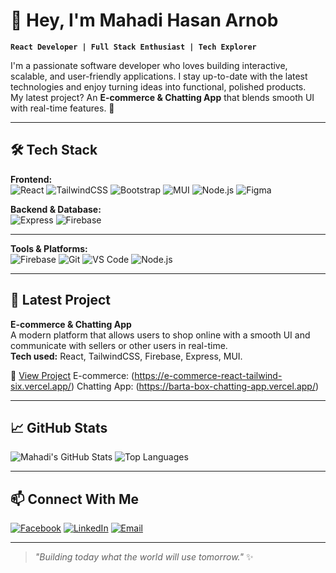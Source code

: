 # 👋 Hey, I'm Mahadi Hasan Arnob

**`React Developer | Full Stack Enthusiast | Tech Explorer`**

I'm a passionate software developer who loves building interactive, scalable, and user-friendly applications. I stay up-to-date with the latest technologies and enjoy turning ideas into functional, polished products.  
My latest project? An **E-commerce & Chatting App** that blends smooth UI with real-time features. 🚀  

---

## 🛠 Tech Stack

**Frontend:**  
![React](https://img.shields.io/badge/React-20232A?logo=react&logoColor=61DAFB) ![TailwindCSS](https://img.shields.io/badge/Tailwind_CSS-06B6D4?logo=tailwind-css&logoColor=white) ![Bootstrap](https://img.shields.io/badge/Bootstrap-563D7C?logo=bootstrap&logoColor=white)  ![MUI](https://img.shields.io/badge/MUI-007FFF?logo=mui&logoColor=white) ![Node.js](https://img.shields.io/badge/Node.js-339933?logo=node.js&logoColor=white) ![Figma](https://img.shields.io/badge/Figma-FFCA28?logo=figma&logoColor=black)

**Backend & Database:**  
![Express](https://img.shields.io/badge/Express.js-000?logo=express&logoColor=white) ![Firebase](https://img.shields.io/badge/Firebase-FFCA28?logo=firebase&logoColor=black)  

---

**Tools & Platforms:**  
![Firebase](https://img.shields.io/badge/Firebase-333?logo=firebase&logoColor=FFCA28) ![Git](https://img.shields.io/badge/Git-333?logo=git&logoColor=F05032) ![VS Code](https://img.shields.io/badge/VS%20Code-333?logo=visual-studio-code&logoColor=0078d7) ![Node.js](https://img.shields.io/badge/Node.js-339933?logo=node.js&logoColor=white)

---

## 📌 Latest Project
**E-commerce & Chatting App**  
A modern platform that allows users to shop online with a smooth UI and communicate with sellers or other users in real-time.  
**Tech used:** React, TailwindCSS, Firebase, Express, MUI.

🔗 [View Project](#) E-commerce: (https://e-commerce-react-tailwind-six.vercel.app/)
                      Chatting App: (https://barta-box-chatting-app.vercel.app/)
 
---

## 📈 GitHub Stats

![Mahadi's GitHub Stats](https://github-readme-stats.vercel.app/api?username=mahadihasandev&show_icons=true&theme=tokyonight)    ![Top Languages](https://github-readme-stats.vercel.app/api/top-langs/?username=mahadihasandev&layout=compact&theme=tokyonight)

---

## 📫 Connect With Me

[![Facebook](https://img.shields.io/badge/Facebook-1877F2?logo=facebook&logoColor=white)](https://www.facebook.com/arnob38/)    [![LinkedIn](https://img.shields.io/badge/LinkedIn-0A66C2?logo=linkedin&logoColor=white)](https://www.linkedin.com/in/mayhaydi-hasan-b02476259/)    [![Email](https://img.shields.io/badge/Email-D14836?logo=gmail&logoColor=white)](mayhaydihasan.com@gmail.com)  

---

> _"Building today what the world will use tomorrow."_ ✨
